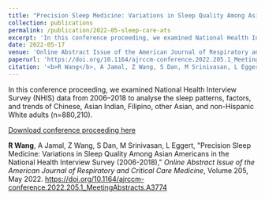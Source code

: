 ```yaml
---
title: "Precision Sleep Medicine: Variations in Sleep Quality Among Asian Americans in the National Health Interview Survey (2006-2018)"
collection: publications
permalink: /publication/2022-05-sleep-care-ats
excerpt: 'In this conference proceeding, we examined National Health Interview Survey (NHIS) data from 2006–2018 to analyse the sleep patterns, factors, and trends of Chinese, Asian Indian, Filipino, other Asian, and non-Hispanic White adults (n=880,210).'
date: 2022-05-17
venue: 'Online Abstract Issue of the American Journal of Respiratory and Critical Care Medicine'
paperurl: 'https://doi.org/10.1164/ajrccm-conference.2022.205.1_MeetingAbstracts.A3774'
citation: '<b>R Wang</b>, A Jamal, Z Wang, S Dan, M Srinivasan, L Eggert, "Precision Sleep Medicine: Variations in Sleep Quality Among Asian Americans in the National Health Interview Survey (2006-2018)," <i>Online Abstract Issue of the American Journal of Respiratory and Critical Care Medicine</i>, Volume 205, May 2022.'
---
```

In this conference proceeding, we examined National Health Interview Survey (NHIS) data from 2006–2018 to analyse the sleep patterns, factors, and trends of Chinese, Asian Indian, Filipino, other Asian, and non-Hispanic White adults (n=880,210).

[Download conference proceeding here](https://doi.org/10.1164/ajrccm-conference.2022.205.1_MeetingAbstracts.A3774)

<strong>R Wang</strong>, A Jamal, Z Wang, S Dan, M Srinivasan, L Eggert, "Precision Sleep Medicine: Variations in Sleep Quality Among Asian Americans in the National Health Interview Survey (2006-2018)," <i>Online Abstract Issue of the American Journal of Respiratory and Critical Care Medicine</i>, Volume 205, May 2022.
https://doi.org/10.1164/ajrccm-conference.2022.205.1_MeetingAbstracts.A3774
